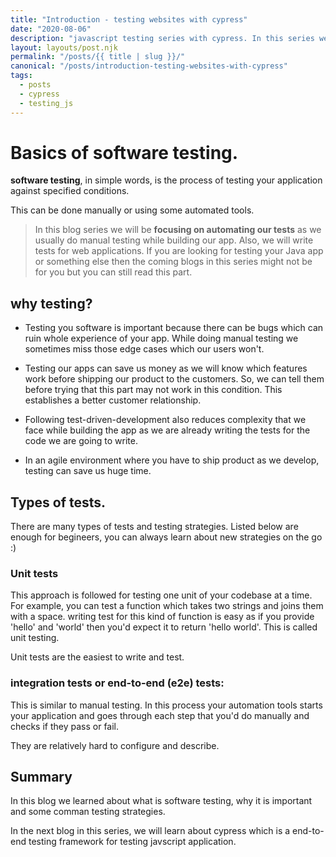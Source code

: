 ```yaml
---
title: "Introduction - testing websites with cypress"
date: "2020-08-06"
description: "javascript testing series with cypress. In this series we will use cypress for end-to-end testing of our websites. We will also learn how to test react apps with cypress"
layout: layouts/post.njk
permalink: "/posts/{{ title | slug }}/"
canonical: "/posts/introduction-testing-websites-with-cypress"
tags:
  - posts
  - cypress
  - testing_js
---
```


# Basics of software testing.

**software testing**, in simple words, is the process of testing your application against specified conditions.

This can be done manually or using some automated tools.

> In this blog series we will be **focusing on automating our tests** as we usually do manual testing while building our app. Also, we will write tests for web applications. If you are looking for testing your Java app or something else then the coming blogs in this series might not be for you but you can still read this part.

## why testing?

- Testing you software is important because there can be bugs which can ruin whole experience of your app. While doing manual testing we sometimes miss those edge cases which our users won't.

- Testing our apps can save us money as we will know which features work before shipping our product to the customers. So, we can tell them before trying that this part may not work in this condition. This establishes a better customer relationship.

- Following test-driven-development also reduces complexity that we face while building the app as we are already writing the tests for the code we are going to write.

- In an agile environment where you have to ship product as we develop, testing can save us huge time.

## Types of tests.

There are many types of tests and testing strategies. Listed below are enough for begineers, you can always learn about new strategies on the go :)

### Unit tests

This approach is followed for testing one unit of your codebase at a time. For example, you can test a function which takes two strings and joins them with a space. writing test for this kind of function is easy as if you provide 'hello' and 'world' then you'd expect it to return 'hello world'. This is called unit testing.

Unit tests are the easiest to write and test.

### integration tests or end-to-end (e2e) tests:

This is similar to manual testing. In this process your automation tools starts your application and goes through each step that you'd do manually and checks if they pass or fail.

They are relatively hard to configure and describe.

## Summary

In this blog we learned about what is software testing, why it is important and some comman testing strategies.

In the next blog in this series, we will learn about cypress which is a end-to-end testing framework for testing javscript application.
